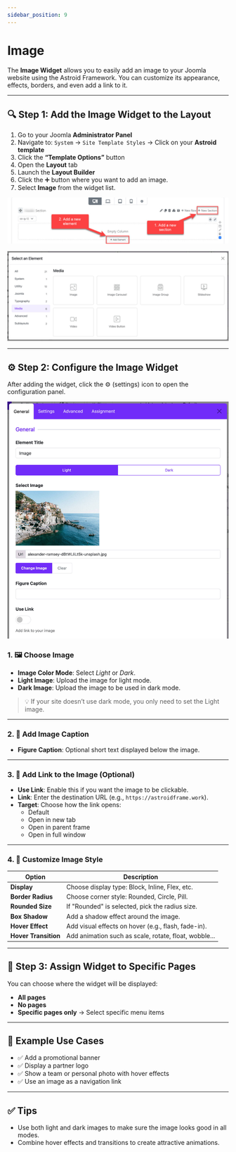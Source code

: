 ```yaml
---
sidebar_position: 9
---
```


# Image

The **Image Widget** allows you to easily add an image to your Joomla website using the Astroid Framework. You can customize its appearance, effects, borders, and even add a link to it.

---

## 🔍 Step 1: Add the Image Widget to the Layout

1. Go to your Joomla **Administrator Panel**
2. Navigate to: `System` → `Site Template Styles` → Click on your **Astroid template**
3. Click the **“Template Options”** button
4. Open the **Layout** tab
5. Launch the **Layout Builder**
6. Click the ➕ button where you want to add an image.
7. Select **Image** from the widget list.

![add-element.jpeg](../../static/img/widgets/add-element.jpeg)

![select-media.jpg](../../static/img/widgets/select-media.jpg)

---

## ⚙️ Step 2: Configure the Image Widget

After adding the widget, click the ⚙️ (settings) icon to open the configuration panel.

![image-widget.jpg](../../static/img/widgets/image-widget.jpg)

### 1. 🖼️ Choose Image

- **Image Color Mode**: Select *Light* or *Dark*.
- **Light Image**: Upload the image for light mode.
- **Dark Image**: Upload the image to be used in dark mode.

> 💡 If your site doesn’t use dark mode, you only need to set the Light image.

---

### 2. 📝 Add Image Caption

- **Figure Caption**: Optional short text displayed below the image.

---

### 3. 🔗 Add Link to the Image (Optional)

- **Use Link**: Enable this if you want the image to be clickable.
- **Link**: Enter the destination URL (e.g., `https://astroidframe.work`).
- **Target**: Choose how the link opens:
    - Default
    - Open in new tab
    - Open in parent frame
    - Open in full window

---

### 4. 🎨 Customize Image Style

| Option | Description |
|--------|-------------|
| **Display** | Choose display type: Block, Inline, Flex, etc. |
| **Border Radius** | Choose corner style: Rounded, Circle, Pill. |
| **Rounded Size** | If "Rounded" is selected, pick the radius size. |
| **Box Shadow** | Add a shadow effect around the image. |
| **Hover Effect** | Add visual effects on hover (e.g., flash, fade-in). |
| **Hover Transition** | Add animation such as scale, rotate, float, wobble... |

---

## 📌 Step 3: Assign Widget to Specific Pages

You can choose where the widget will be displayed:

- **All pages**
- **No pages**
- **Specific pages only** → Select specific menu items

---

## 🎯 Example Use Cases

- ✅ Add a promotional banner
- ✅ Display a partner logo
- ✅ Show a team or personal photo with hover effects
- ✅ Use an image as a navigation link

---

## ✅ Tips

- Use both light and dark images to make sure the image looks good in all modes.
- Combine hover effects and transitions to create attractive animations.